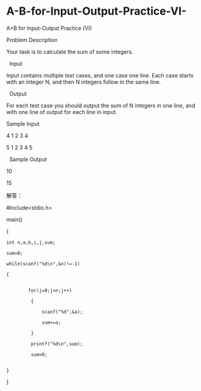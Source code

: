 # A-B-for-Input-Output-Practice-VI-

A+B for Input-Output Practice (VI)

Problem Description

Your task is to calculate the sum of some integers.

 
Input

Input contains multiple test cases, and one case one line. Each case starts with an integer N, and then N integers follow in the same line. 

 
Output

For each test case you should output the sum of N integers in one line, and with one line of output for each line in input.  


Sample Input

4 1 2 3 4

5 1 2 3 4 5

 
Sample Output

10

15 

解答：

#include<stdio.h>

main()

{

    int n,a,b,i,j,sum;
    
    sum=0;
    
    while(scanf("%d\n",&n)!=-1)
    
    {
    
    
            for(j=0;j<n;j++)
            
             {
             
                 scanf("%d",&a);
                 
                 sum+=a;
                 
             }
             
             printf("%d\n",sum);
             
             sum=0;
             
        
    }
}

